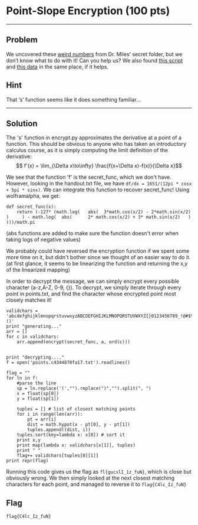 # Point-Slope Encryption (100 pts)



---

## Problem
We uncovered these [weird numbers](./files/points.txt) from Dr. Miles’ secret folder, but we don’t know what to do with it! Can you help us? We also found [this script](./files/encrypt.py) and [this data](./files/handout.txt) in the same place, if it helps.

## Hint
That ‘s’ function seems like it does something familiar…


---

## Solution
The 's' function in encrypt.py approximates the derivative at a point of a function. This should be obvious to anyone who has taken an introductory calculus course, as it is simply computing the limit definition of the derivative: $$ f'(x) = \lim_{\Delta x\to\infty} \frac{f(x+\Delta x)-f(x)}{\Delta x}$$

We see that the function 'f' is the secret_func, which we don't have. However, looking in the handout.txt file, we have ```df/dx = 1651/(12pi * cosx + 5pi * sinx)```. We can integrate this function to recover secret_func! Using wolframalpha, we get:

```
def secret_func(x):
    return (-127* (math.log(   abs(  3*math.cos(x/2) - 2*math.sin(x/2)     )     ) - math.log(  abs(      2* math.cos(x/2) + 3* math.sin(x/2)   )      )))/math.pi
```
(abs functions are added to make sure the function doesn't error when taking logs of negative values)

We probably could have reversed the encryption function if we spent some more time on it, but didn't bother since we thought of an easier way to do it. (at first glance, it seems to be linearizing the function and returning the x,y of the linearized mapping)

In order to decrypt the message, we can simply encrypt every possible character (a-z,A-Z, 0-9, {}). To decrypt, we simply iterate through every point in points.txt, and find the character whose encrypted point most closely matches it!

```
validchars = 'abcdefghijklmnopqrstuvwxyzABCDEFGHIJKLMNOPQRSTUVWXYZ{}0123456789_!@#$%^&*()'
print "generating..."
arr = []
for c in validchars:
    arr.append(encrypt(secret_func, a, ord(c)))


print "decrypting...."
f = open('points.c4344870fa17.txt').readlines()

flag = ""
for ln in f:
    #parse the line
    sp = ln.replace('(',"").replace(")","").split(", ")
    x = float(sp[0])
    y = float(sp[1])

    tuples = [] # list of closest matching points
    for i in range(len(arr)):
        pt = arr[i]
        dist = math.hypot(x - pt[0], y - pt[1])
        tuples.append((dist, i))
    tuples.sort(key=lambda x: x[0]) # sort it
    print x,y 
    print map(lambda x: validchars[x[1]], tuples)
    print " "
    flag+= validchars[tuples[0][1]]
print repr(flag)
```

Running this code gives us the flag as ```fl{gucslI_1z_fuN}```, which is close but obviously wrong. We then simply looked at the next closest matching characters for each point, and managed to reverse it to ```flag{C4lc_Iz_fuN}```

## Flag
```flag{C4lc_Iz_fuN}```